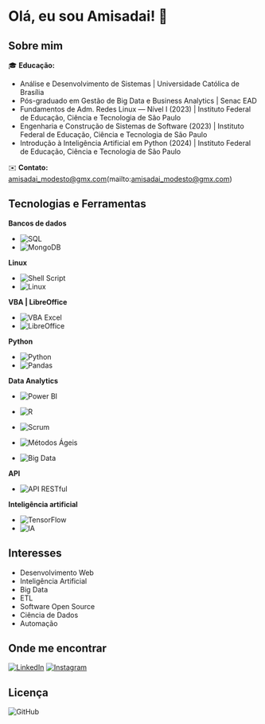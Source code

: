 # Olá, eu sou Amisadai! 👋

## Sobre mim

🎓 **Educação:**
- Análise e Desenvolvimento de Sistemas | Universidade Católica de Brasília
- Pós-graduado em Gestão de Big Data e Business Analytics | Senac EAD
- Fundamentos de Adm. Redes Linux — Nível I (2023) | Instituto Federal de Educação, Ciência e Tecnologia de São Paulo
- Engenharia e Construção de Sistemas de Software (2023) | Instituto Federal de Educação, Ciência e Tecnologia de São Paulo
- Introdução à Inteligência Artificial em Python (2024) | Instituto Federal de Educação, Ciência e Tecnologia de São Paulo
                
✉️ **Contato:** amisadai_modesto@gmx.com(mailto:amisadai_modesto@gmx.com)

## Tecnologias e Ferramentas

**Bancos de dados**
- ![SQL](https://img.shields.io/badge/SQL-336791?style=for-the-badge&logo=postgresql&logoColor=white)
- ![MongoDB](https://img.shields.io/badge/MongoDB-47A248?logo=mongodb&logoColor=white)

**Linux**
- ![Shell Script](https://img.shields.io/badge/Shell_Script-4EAA25?style=for-the-badge&logo=gnu-bash&logoColor=white)
- ![Linux](https://img.shields.io/badge/Linux-FCC624?style=for-the-badge&logo=linux&logoColor=black)

**VBA | LibreOffice**
- ![VBA Excel](https://img.shields.io/badge/VBA%20Excel-217346?style=for-the-badge&logo=microsoft&logoColor=white)
- ![LibreOffice](https://img.shields.io/badge/LibreOffice-18A303?logo=libreoffice&logoColor=white)

**Python**
- ![Python](https://img.shields.io/badge/Python-3776AB?style=for-the-badge&logo=python&logoColor=white)
- ![Pandas](https://img.shields.io/badge/Pandas-150458?logo=pandas&logoColor=white)

**Data Analytics**
- ![Power BI](https://img.shields.io/badge/Power_BI-F2C811?style=for-the-badge&logo=power-bi&logoColor=black)
- ![R](https://img.shields.io/badge/R-276DC3?logo=r&logoColor=white)

- ![Scrum](https://img.shields.io/badge/Scrum-6DB33F?logo=scrumalliance&logoColor=white)
- ![Métodos Ágeis](https://img.shields.io/badge/Métodos%20Ágeis-FF6F61?logo=leanpub&logoColor=white)
- ![Big Data](https://img.shields.io/badge/Big%20Data-FF8C00?logo=apache&logoColor=white)

**API**
- ![API RESTful](https://img.shields.io/badge/API%20RESTful-005571?logo=apachespark&logoColor=white)

**Inteligência artificial**
- ![TensorFlow](https://img.shields.io/badge/TensorFlow-FF6F00?logo=tensorflow&logoColor=white)
- ![IA](https://img.shields.io/badge/Inteligência%20Artificial-272727?logo=openai&logoColor=white)

## Interesses

- Desenvolvimento Web
- Inteligência Artificial
- Big Data
- ETL
- Software Open Source
- Ciência de Dados
- Automação

## Onde me encontrar

[![LinkedIn](https://img.shields.io/badge/LinkedIn-0077B5?style=for-the-badge&logo=linkedin&logoColor=white)](https://www.linkedin.com/in/amisadai-modesto/)
[![Instagram](https://img.shields.io/badge/Instagram-E4405F?style=for-the-badge&logo=instagram&logoColor=white)](https://instagram.com/amisadaism)

## Licença

![GitHub](https://img.shields.io/github/license/https://github.com/amisadaimodesto/amisadaimodesto/amisadaimodesto?style=for-the-badge)


<!---
amisadaimodesto/amisadaimodesto is a ✨ special ✨ repository because its `README.md` (this file) appears on your GitHub profile.
You can click the Preview link to take a look at your changes.
--->
